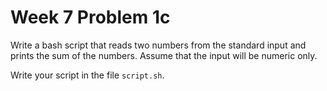 # Week 7 Problem 1c

Write a bash script that reads two numbers from the standard input and prints the sum of the numbers. Assume that the input will be numeric only.

Write your script in the file <code>script.sh</code>.
